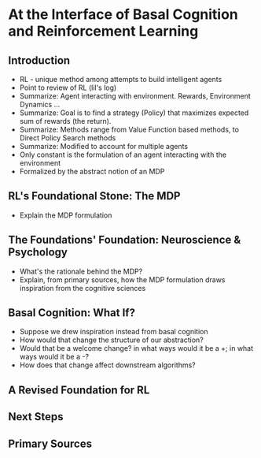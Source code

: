 # At the Interface of Basal Cognition and Reinforcement Learning

## Introduction

- RL - unique method among attempts to build intelligent agents
- Point to review of RL (lil's log)
- Summarize: Agent interacting with environment. Rewards, Environment Dynamics ...
- Summarize: Goal is to find a strategy (Policy) that maximizes expected sum of rewards (the return).
- Summarize: Methods range from Value Function based methods, to Direct Policy Search methods
- Summarize: Modified to account for multiple agents
- Only constant is the formulation of an agent interacting with the environment
- Formalized by the abstract notion of an MDP

## RL's Foundational Stone: The MDP

- Explain the MDP formulation

## The Foundations' Foundation: Neuroscience & Psychology

- What's the rationale behind the MDP?
- Explain, from primary sources, how the MDP formulation draws inspiration from the cognitive sciences

## Basal Cognition: What If?

- Suppose we drew inspiration instead from basal cognition
- How would that change the structure of our abstraction?
- Would that be a welcome change? in what ways would it be a +; in what ways would it be a -?
- How does that change affect downstream algorithms?

## A Revised Foundation for RL

## Next Steps

## Primary Sources
